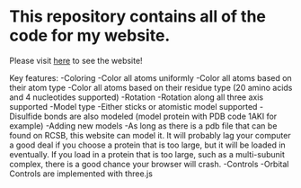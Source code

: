 # This repository contains all of the code for my website.
Please visit [here](https://meiersd.github.io) to see the website!

Key features:
  -Coloring
    -Color all atoms uniformly
    -Color all atoms based on their atom type
    -Color all atoms based on their residue type (20 amino acids and 4 nucleotides supported)
  -Rotation
    -Rotation along all three axis supported
  -Model type
    -Either sticks or atomistic model supported
    -Disulfide bonds are also modeled (model protein with PDB code 1AKI for example)
  -Adding new models
    -As long as there is a pdb file that can be found on RCSB, this website can model it. It will probably lag your computer a good deal if you choose a protein that is too large, but it will be loaded in eventually. If you load in a protein that is too large, such as a multi-subunit complex, there is a good chance your browser will crash.
  -Controls
    -Orbital Controls are implemented with three.js
